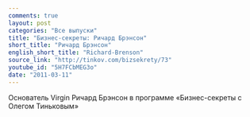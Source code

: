 ```yaml
---
comments: true
layout: post
categories: "Все выпуски"
title: "Бизнес-секреты: Ричард Брэнсон"
short_title: "Ричард Брэнсон"
english_short_title: "Richard-Brenson"
source_link: "http://tinkov.com/bizsekrety/73"
youtube_id: "5H7FCbMEG3o"
date: "2011-03-11"
---
```

Основатель Virgin Ричард Брэнсон в программе «Бизнес-секреты с Олегом Тиньковым»
